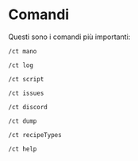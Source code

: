 # Comandi

Questi sono i comandi più importanti:
```
/ct mano
```
```
/ct log
```
```
/ct script
```
```
/ct issues
```
```
/ct discord
```
```
/ct dump
```
```
/ct recipeTypes
```
```
/ct help
```